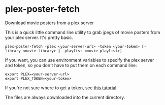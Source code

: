 # plex-poster-fetch
 Download movie posters from a plex server

This is a quick little command line utility to grab jpegs of movie posters from your plex server.
It's pretty basic.

`plex-poster-fetch -plex <your-server-url> -token <your-token> [-library <movie-library> | -playlist <movie-playlist>]`

If you want, you can use environment variables to specify the plex server and token, so you don't have
to put them on each command line:

```
export PLEX=<your-server-url>
export PLEX_TOKEN=<your-token>
```

If you're not sure where to get a token, see [this tutorial](https://www.plexopedia.com/plex-media-server/general/plex-token/).

The files are always downloaded into the current directory.
